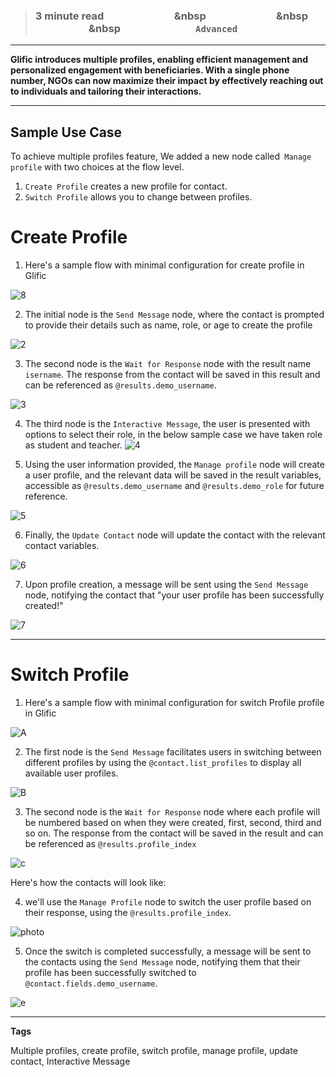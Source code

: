 > ### **3 minute read &nbsp; &nbsp; &nbsp; &nbsp; &nbsp; &nbsp; &nbsp; &nbsp; &nbsp; &nbsp; &nbsp; &nbsp; &nbsp; &nbsp; &nbsp &nbsp; &nbsp; &nbsp; &nbsp; &nbsp; &nbsp; &nbsp; &nbsp; &nbsp; &nbsp; &nbsp; &nbsp; &nbsp; &nbsp; &nbsp &nbsp; &nbsp; &nbsp; &nbsp; &nbsp; &nbsp; &nbsp; &nbsp; &nbsp; &nbsp; &nbsp; &nbsp; &nbsp; &nbsp; &nbsp &nbsp; &nbsp; &nbsp; &nbsp; &nbsp; &nbsp; &nbsp; &nbsp; &nbsp; &nbsp; &nbsp; &nbsp; &nbsp; &nbsp; &nbsp; `Advanced`**
___

**Glific introduces multiple profiles, enabling efficient management and personalized engagement with beneficiaries. With a single phone number, NGOs can now maximize their impact by effectively reaching out to individuals and tailoring their interactions.**

___
## Sample Use Case

To achieve multiple profiles feature, We added a new node called` Manage profile` with two choices at the flow level.

1. `Create Profile` creates a new profile for contact.
1. `Switch Profile` allows you to change between profiles.


# Create Profile
1.  Here's a sample flow with minimal configuration for create profile in Glific

![8](https://github.com/glific/docs/assets/90472056/e9d125d5-73fd-4c94-8ed8-00362ba9e1e7)

2. The initial node is the `Send Message` node, where the contact is prompted to provide their details such as name, role, or age to create the profile

![2](https://github.com/glific/docs/assets/90472056/5cb5141a-8452-4966-a57b-f788e4617973)

3. The second node is the `Wait for Response` node with the result name `isername`. The response from the contact will be saved in this result and can be referenced as `@results.demo_username`.

![3](https://github.com/glific/docs/assets/90472056/ae24afad-bf49-4066-a2aa-c977d54b2f88)

4. The third node is the `Interactive Message`, the user is presented with options to select their role, in the below sample case we have taken role as student and teacher.
![4](https://github.com/glific/docs/assets/90472056/7eb71142-f078-4712-a555-303811b46b00)

5. Using the user information provided, the `Manage profile` node will create a user profile, and the relevant data will be saved in the result variables, accessible as `@results.demo_username` and `@results.demo_role` for future reference.

![5](https://github.com/glific/docs/assets/90472056/50632c81-d701-4e3f-8462-de5e8135d539)

6. Finally, the `Update Contact` node will update the contact with the relevant contact variables.

![6](https://github.com/glific/docs/assets/90472056/3352a26c-d473-4411-baff-c02273bd3bf8)

7. Upon profile creation, a message will be sent using the `Send Message` node, notifying the contact that "your user profile has been successfully created!"

![7](https://github.com/glific/docs/assets/90472056/f8df2640-bd4d-462d-8989-da706060669d)

___

# Switch Profile

1.  Here's a sample flow with minimal configuration for switch Profile profile in Glific

![A](https://github.com/glific/docs/assets/90472056/a28c9453-948e-4399-a205-8414e7bb84ee)

2. The first node is the `Send Message` facilitates users in switching between different profiles by using the `@contact.list_profiles` to display all available user profiles.

![B](https://github.com/glific/docs/assets/90472056/858acf8d-a009-4a2e-9a31-9ac253337cb4)

3.  The second node is the `Wait for Response` node where each profile will be numbered based on when they were created, first, second, third and so on. The response from the contact will be saved in the result and can be referenced as `@results.profile_index`

![c](https://github.com/glific/docs/assets/90472056/ecac5c43-188b-4fa1-bab9-fa17b1aaf444)

Here's how the contacts will look like:

4. we'll use the `Manage Profile` node to switch the user profile based on their response, using the `@results.profile_index`.

![photo](https://github.com/glific/docs/assets/90472056/67a91eff-ee57-4965-94c4-ab9d25b20ef4)

5. Once the switch is completed successfully, a message will be sent to the contacts using the `Send Message` node, notifying them that their profile has been successfully switched to` @contact.fields.demo_username`.

![e](https://github.com/glific/docs/assets/90472056/505e664a-282b-450b-a654-daf6241bc512)

___


**Tags**

Multiple profiles, create profile, switch profile, manage profile, update contact, Interactive Message
